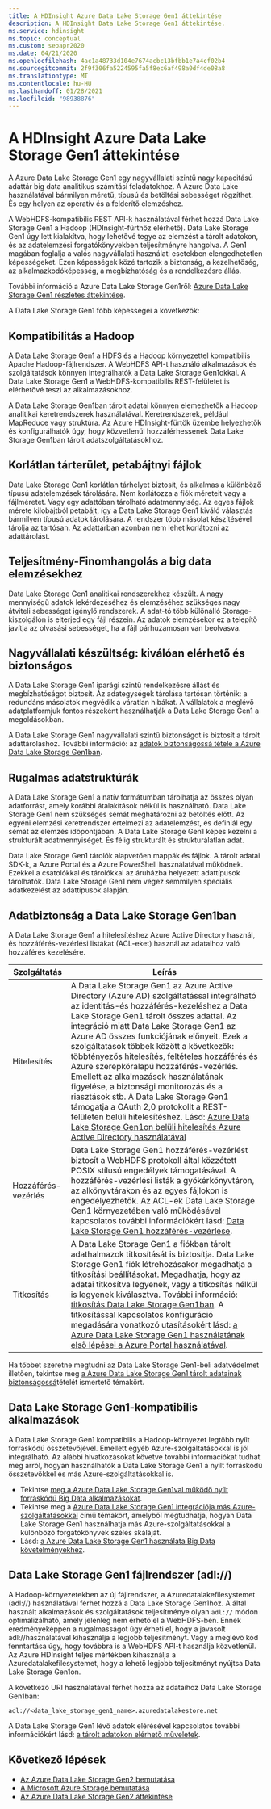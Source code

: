 ```yaml
---
title: A HDInsight Azure Data Lake Storage Gen1 áttekintése
description: A HDInsight Data Lake Storage Gen1 áttekintése.
ms.service: hdinsight
ms.topic: conceptual
ms.custom: seoapr2020
ms.date: 04/21/2020
ms.openlocfilehash: 4ac1a48733d104e7674acbc13bfbb1e7a4cf02b4
ms.sourcegitcommit: 2f9f306fa5224595fa5f8ec6af498a0df4de08a8
ms.translationtype: MT
ms.contentlocale: hu-HU
ms.lasthandoff: 01/28/2021
ms.locfileid: "98938876"
---
```

# <a name="azure-data-lake-storage-gen1-overview-in-hdinsight"></a>A HDInsight Azure Data Lake Storage Gen1 áttekintése

A Azure Data Lake Storage Gen1 egy nagyvállalati szintű nagy kapacitású adattár big data analitikus számítási feladatokhoz. A Azure Data Lake használatával bármilyen méretű, típusú és betöltési sebességet rögzíthet. És egy helyen az operatív és a felderítő elemzéshez.

A WebHDFS-kompatibilis REST API-k használatával férhet hozzá Data Lake Storage Gen1 a Hadoop (HDInsight-fürthöz elérhető). Data Lake Storage Gen1 úgy lett kialakítva, hogy lehetővé tegye az elemzést a tárolt adatokon, és az adatelemzési forgatókönyvekben teljesítményre hangolva. A Gen1 magában foglalja a valós nagyvállalati használati esetekben elengedhetetlen képességeket. Ezen képességek közé tartozik a biztonság, a kezelhetőség, az alkalmazkodóképesség, a megbízhatóság és a rendelkezésre állás.

További információ a Azure Data Lake Storage Gen1ről: [Azure Data Lake Storage Gen1 részletes áttekintése](../data-lake-store/data-lake-store-overview.md).

A Data Lake Storage Gen1 főbb képességei a következők:

## <a name="compatibility-with-hadoop"></a>Kompatibilitás a Hadoop

A Data Lake Storage Gen1 a HDFS és a Hadoop környezettel kompatibilis Apache Hadoop-fájlrendszer.  A WebHDFS API-t használó alkalmazások és szolgáltatások könnyen integrálhatók a Data Lake Storage Gen1okkal. A Data Lake Storage Gen1 a WebHDFS-kompatibilis REST-felületet is elérhetővé teszi az alkalmazásokhoz.

A Data Lake Storage Gen1ban tárolt adatai könnyen elemezhetők a Hadoop analitikai keretrendszerek használatával. Keretrendszerek, például MapReduce vagy struktúra. Az Azure HDInsight-fürtök üzembe helyezhetők és konfigurálhatók úgy, hogy közvetlenül hozzáférhessenek Data Lake Storage Gen1ban tárolt adatszolgáltatásokhoz.

## <a name="unlimited-storage-petabyte-files"></a>Korlátlan tárterület, petabájtnyi fájlok

Data Lake Storage Gen1 korlátlan tárhelyet biztosít, és alkalmas a különböző típusú adatelemzések tárolására. Nem korlátozza a fiók méreteit vagy a fájlméretet. Vagy egy adattóban tárolható adatmennyiség. Az egyes fájlok mérete kilobájtból petabájt, így a Data Lake Storage Gen1 kiváló választás bármilyen típusú adatok tárolására. A rendszer több másolat készítésével tárolja az tartósan. Az adattárban azonban nem lehet korlátozni az adattárolást.

## <a name="performance-tuning-for-big-data-analytics"></a>Teljesítmény-Finomhangolás a big data elemzésekhez

Data Lake Storage Gen1 analitikai rendszerekhez készült. A nagy mennyiségű adatok lekérdezéséhez és elemzéséhez szükséges nagy átviteli sebességet igénylő rendszerek. A adat-tó több különálló Storage-kiszolgálón is elterjed egy fájl részein. Az adatok elemzésekor ez a telepítő javítja az olvasási sebességet, ha a fájl párhuzamosan van beolvasva.

## <a name="readiness-for-enterprise-highly-available-and-secure"></a>Nagyvállalati készültség: kiválóan elérhető és biztonságos

A Data Lake Storage Gen1 iparági szintű rendelkezésre állást és megbízhatóságot biztosít. Az adategységek tárolása tartósan történik: a redundáns másolatok megvédik a váratlan hibákat. A vállalatok a meglévő adatplatformjuk fontos részeként használhatják a Data Lake Storage Gen1 a megoldásokban.

A Data Lake Storage Gen1 nagyvállalati szintű biztonságot is biztosít a tárolt adattároláshoz. További információ: az [adatok biztonságossá tétele a Azure Data Lake Storage Gen1ban](#data-security-in-data-lake-storage-gen1).

## <a name="flexible-data-structures"></a>Rugalmas adatstruktúrák

A Data Lake Storage Gen1 a natív formátumban tárolhatja az összes olyan adatforrást, amely korábbi átalakítások nélkül is használható. Data Lake Storage Gen1 nem szükséges sémát meghatározni az betöltés előtt. Az egyéni elemzési keretrendszer értelmezi az adatelemzést, és definiál egy sémát az elemzés időpontjában. A Data Lake Storage Gen1 képes kezelni a strukturált adatmennyiséget. És félig strukturált és strukturálatlan adat.

Data Lake Storage Gen1 tárolók alapvetően mappák és fájlok. A tárolt adatai SDK-k, a Azure Portal és a Azure PowerShell használatával működnek. Ezekkel a csatolókkal és tárolókkal az áruházba helyezett adattípusok tárolhatók. Data Lake Storage Gen1 nem végez semmilyen speciális adatkezelést az adattípusok alapján.

## <a name="data-security-in-data-lake-storage-gen1"></a>Adatbiztonság a Data Lake Storage Gen1ban

A Data Lake Storage Gen1 a hitelesítéshez Azure Active Directory használ, és hozzáférés-vezérlési listákat (ACL-eket) használ az adataihoz való hozzáférés kezelésére.

| **Szolgáltatás** | **Leírás** |
| --- | --- |
| Hitelesítés |A Data Lake Storage Gen1 az Azure Active Directory (Azure AD) szolgáltatással integrálható az identitás-és hozzáférés-kezeléshez a Data Lake Storage Gen1 tárolt összes adattal. Az integráció miatt Data Lake Storage Gen1 az Azure AD összes funkciójának előnyeit. Ezek a szolgáltatások többek között a következők: többtényezős hitelesítés, feltételes hozzáférés és Azure szerepköralapú hozzáférés-vezérlés. Emellett az alkalmazások használatának figyelése, a biztonsági monitorozás és a riasztások stb. A Data Lake Storage Gen1 támogatja a OAuth 2,0 protokollt a REST-felületen belüli hitelesítéshez. Lásd: [Azure Data Lake Storage Gen1on belüli hitelesítés Azure Active Directory használatával](../data-lake-store/data-lakes-store-authentication-using-azure-active-directory.md)|
| Hozzáférés-vezérlés |Data Lake Storage Gen1 hozzáférés-vezérlést biztosít a WebHDFS protokoll által közzétett POSIX stílusú engedélyek támogatásával. A hozzáférés-vezérlési listák a gyökérkönyvtáron, az alkönyvtárakon és az egyes fájlokon is engedélyezhetők. Az ACL-ek Data Lake Storage Gen1 környezetében való működésével kapcsolatos további információkért lásd: [Data Lake Storage Gen1 hozzáférés-vezérlése](../data-lake-store/data-lake-store-access-control.md). |
| Titkosítás |A Data Lake Storage Gen1 a fiókban tárolt adathalmazok titkosítását is biztosítja. Data Lake Storage Gen1 fiók létrehozásakor megadhatja a titkosítási beállításokat. Megadhatja, hogy az adatai titkosítva legyenek, vagy a titkosítás nélkül is legyenek kiválasztva. További információ: [titkosítás Data Lake Storage Gen1ban](../data-lake-store/data-lake-store-encryption.md). A titkosítással kapcsolatos konfiguráció megadására vonatkozó utasításokért lásd: [a Azure Data Lake Storage Gen1 használatának első lépései a Azure Portal használatával](../data-lake-store/data-lake-store-get-started-portal.md). |

Ha többet szeretne megtudni az Data Lake Storage Gen1-beli adatvédelmet illetően, tekintse meg [a Azure Data Lake Storage Gen1 tárolt adatainak biztonságossá](../data-lake-store/data-lake-store-secure-data.md)tételét ismertető témakört.

## <a name="applications-that-are-compatible-with-data-lake-storage-gen1"></a>Data Lake Storage Gen1-kompatibilis alkalmazások

A Data Lake Storage Gen1 kompatibilis a Hadoop-környezet legtöbb nyílt forráskódú összetevőjével. Emellett egyéb Azure-szolgáltatásokkal is jól integrálható.  Az alábbi hivatkozásokat követve további információkat tudhat meg arról, hogyan használhatók a Data Lake Storage Gen1 a nyílt forráskódú összetevőkkel és más Azure-szolgáltatásokkal is.

* Tekintse [meg a Azure Data Lake Storage Gen1val működő nyílt forráskódú Big Data alkalmazásokat](../data-lake-store/data-lake-store-compatible-oss-other-applications.md).
* Tekintse meg a [Azure Data Lake Storage Gen1 integrációja más Azure-szolgáltatásokkal](../data-lake-store/data-lake-store-integrate-with-other-services.md) című témakört, amelyből megtudhatja, hogyan Data Lake Storage Gen1 használhatja más Azure-szolgáltatásokkal a különböző forgatókönyvek széles skáláját.
* Lásd: [a Azure Data Lake Storage Gen1 használata Big Data követelményekhez](../data-lake-store/data-lake-store-data-scenarios.md).

## <a name="data-lake-storage-gen1-file-system-adl"></a>Data Lake Storage Gen1 fájlrendszer (adl://)

A Hadoop-környezetekben az új fájlrendszer, a Azuredatalakefilesystemet (adl://) használatával férhet hozzá a Data Lake Storage Gen1hoz. A által használt alkalmazások és szolgáltatások teljesítménye olyan `adl://` módon optimalizálható, amely jelenleg nem érhető el a WebHDFS-ben. Ennek eredményeképpen a rugalmasságot úgy érheti el, hogy a javasolt adl://használatával kihasználja a legjobb teljesítményt. Vagy a meglévő kód fenntartása úgy, hogy továbbra is a WebHDFS API-t használja közvetlenül. Az Azure HDInsight teljes mértékben kihasználja a Azuredatalakefilesystemet, hogy a lehető legjobb teljesítményt nyújtsa Data Lake Storage Gen1on.

A következő URI használatával férhet hozzá az adataihoz Data Lake Storage Gen1ban:

`adl://<data_lake_storage_gen1_name>.azuredatalakestore.net`

A Data Lake Storage Gen1 lévő adatok elérésével kapcsolatos további információkért lásd: [a tárolt adatokon elérhető műveletek](../data-lake-store/data-lake-store-get-started-portal.md#properties).

## <a name="next-steps"></a>Következő lépések

* [Az Azure Data Lake Storage Gen2 bemutatása](../storage/blobs/data-lake-storage-introduction.md)
* [A Microsoft Azure Storage bemutatása](../storage/common/storage-introduction.md)
* [Az Azure Data Lake Storage Gen2 áttekintése](./overview-data-lake-storage-gen2.md)